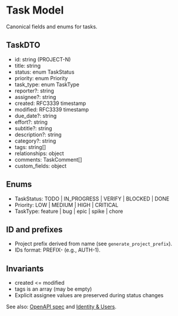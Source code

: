 # Task Model

Canonical fields and enums for tasks.

## TaskDTO
- id: string (PROJECT-N)
- title: string
- status: enum TaskStatus
- priority: enum Priority
- task_type: enum TaskType
- reporter?: string
- assignee?: string
- created: RFC3339 timestamp
- modified: RFC3339 timestamp
- due_date?: string
- effort?: string
- subtitle?: string
- description?: string
- category?: string
- tags: string[]
- relationships: object
- comments: TaskComment[]
- custom_fields: object

## Enums
- TaskStatus: TODO | IN_PROGRESS | VERIFY | BLOCKED | DONE
- Priority: LOW | MEDIUM | HIGH | CRITICAL
- TaskType: feature | bug | epic | spike | chore

## ID and prefixes
- Project prefix derived from name (see `generate_project_prefix`).
- IDs format: PREFIX-<number> (e.g., AUTH-1).

## Invariants
- created <= modified
- tags is an array (may be empty)
- Explicit assignee values are preserved during status changes

See also: [OpenAPI spec](../openapi.json) and [Identity & Users](./identity.md).
